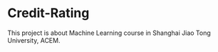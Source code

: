# Credit-Rating
This project is about Machine Learning course in Shanghai Jiao Tong University, ACEM.
